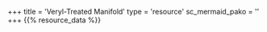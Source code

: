 +++
title = 'Veryl-Treated Manifold'
type = 'resource'
sc_mermaid_pako = ''
+++
{{% resource_data %}}
